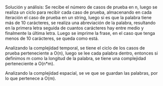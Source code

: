 Solución y análisis:
Se recibe el número de casos de prueba en n, luego se realiza un ciclo para recibir cada caso de prueba, almacenando en cada iteración el caso de prueba en un string, luego si es que la palabra tiene más de 10 carácteres, se realiza una abreviación de la palabra, resultando en la primera letra seguida de cuantos carácteres hay entre medio y finalmente la última letra. Luego se imprime la frase, en el caso que tenga menos de 10 carácteres, se queda como está.

Analizando la complejidad temporal, se tiene el ciclo de los casos de prueba perteneciente a O(n), luego se lee cada palabra dentro, entonces si definimos m como la longitud de la palabra, se tiene una complejidad perteneciente a O(n\*m).

Analizando la complejidad espacial, se ve que se guardan las palabras, por lo que pertenece a O(m).

